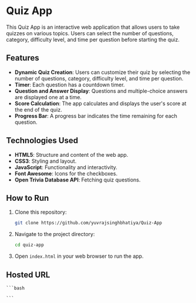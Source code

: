 # Quiz App

This Quiz App is an interactive web application that allows users to take quizzes on various topics. Users can select the number of questions, category, difficulty level, and time per question before starting the quiz.

## Features

- **Dynamic Quiz Creation**: Users can customize their quiz by selecting the number of questions, category, difficulty level, and time per question.
- **Timer**: Each question has a countdown timer.
- **Question and Answer Display**: Questions and multiple-choice answers are displayed one at a time.
- **Score Calculation**: The app calculates and displays the user's score at the end of the quiz.
- **Progress Bar**: A progress bar indicates the time remaining for each question.

## Technologies Used

- **HTML5**: Structure and content of the web app.
- **CSS3**: Styling and layout.
- **JavaScript**: Functionality and interactivity.
- **Font Awesome**: Icons for the checkboxes.
- **Open Trivia Database API**: Fetching quiz questions.

## How to Run

1. Clone this repository:
    ```bash
    git clone https://github.com/yuvrajsinghbhatiya/Quiz-App
    ```
2. Navigate to the project directory:
    ```bash
    cd quiz-app
    ```
3. Open `index.html` in your web browser to run the app.


## Hosted URL

    ```bash

    ```
